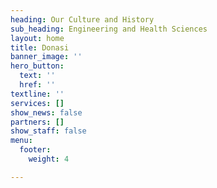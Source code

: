 ```yaml
---
heading: Our Culture and History
sub_heading: Engineering and Health Sciences
layout: home
title: Donasi
banner_image: ''
hero_button:
  text: ''
  href: ''
textline: ''
services: []
show_news: false
partners: []
show_staff: false
menu:
  footer:
    weight: 4

---
```


